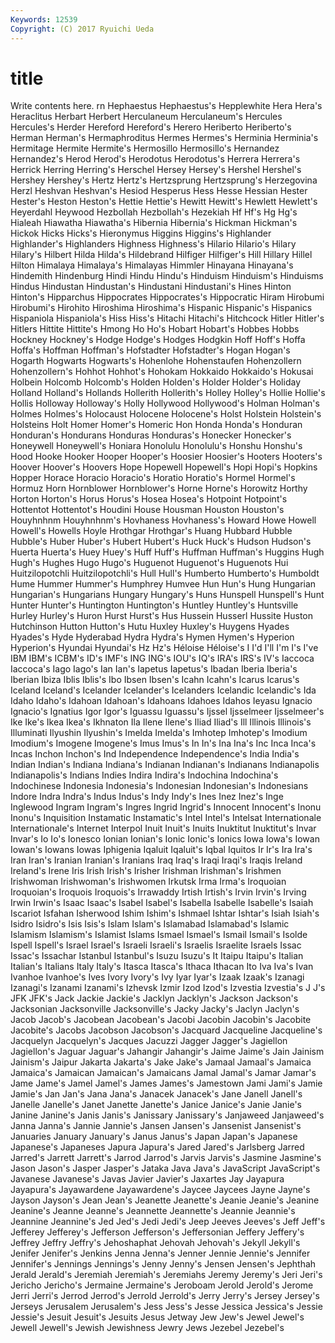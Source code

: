 ```yaml
---
Keywords: 12539 
Copyright: (C) 2017 Ryuichi Ueda
---
```


# title

Write contents here.
rn Hephaestus Hephaestus's Hepplewhite
Hera Hera's Heraclitus Herbart Herbert Herculaneum Herculaneum's Hercules Hercules's Herder
Hereford Hereford's Herero Heriberto Heriberto's Herman Herman's Hermaphroditus Hermes Hermes's
Herminia Herminia's Hermitage Hermite Hermite's Hermosillo Hermosillo's Hernandez Hernandez's Herod
Herod's Herodotus Herodotus's Herrera Herrera's Herrick Herring Herring's Herschel Hersey
Hersey's Hershel Hershel's Hershey Hershey's Hertz Hertz's Hertzsprung Hertzsprung's Herzegovina
Herzl Heshvan Heshvan's Hesiod Hesperus Hess Hesse Hessian Hester Hester's
Heston Heston's Hettie Hettie's Hewitt Hewitt's Hewlett Hewlett's Heyerdahl Heywood
Hezbollah Hezbollah's Hezekiah Hf Hf's Hg Hg's Hialeah Hiawatha Hiawatha's
Hibernia Hibernia's Hickman Hickman's Hickok Hicks Hicks's Hieronymus Higgins Higgins's
Highlander Highlander's Highlanders Highness Highness's Hilario Hilario's Hilary Hilary's Hilbert
Hilda Hilda's Hildebrand Hilfiger Hilfiger's Hill Hillary Hillel Hilton Himalaya
Himalaya's Himalayas Himmler Hinayana Hinayana's Hindemith Hindenburg Hindi Hindu Hindu's
Hinduism Hinduism's Hinduisms Hindus Hindustan Hindustan's Hindustani Hindustani's Hines Hinton
Hinton's Hipparchus Hippocrates Hippocrates's Hippocratic Hiram Hirobumi Hirobumi's Hirohito Hiroshima
Hiroshima's Hispanic Hispanic's Hispanics Hispaniola Hispaniola's Hiss Hiss's Hitachi Hitachi's
Hitchcock Hitler Hitler's Hitlers Hittite Hittite's Hmong Ho Ho's Hobart
Hobart's Hobbes Hobbs Hockney Hockney's Hodge Hodge's Hodges Hodgkin Hoff
Hoff's Hoffa Hoffa's Hoffman Hoffman's Hofstadter Hofstadter's Hogan Hogan's Hogarth
Hogwarts Hogwarts's Hohenlohe Hohenstaufen Hohenzollern Hohenzollern's Hohhot Hohhot's Hohokam Hokkaido
Hokkaido's Hokusai Holbein Holcomb Holcomb's Holden Holden's Holder Holder's Holiday
Holland Holland's Hollands Hollerith Hollerith's Holley Holley's Hollie Hollie's Hollis
Holloway Holloway's Holly Hollywood Hollywood's Holman Holman's Holmes Holmes's Holocaust
Holocene Holocene's Holst Holstein Holstein's Holsteins Holt Homer Homer's Homeric
Hon Honda Honda's Honduran Honduran's Hondurans Honduras Honduras's Honecker Honecker's
Honeywell Honeywell's Honiara Honolulu Honolulu's Honshu Honshu's Hood Hooke Hooker
Hooper Hooper's Hoosier Hoosier's Hooters Hooters's Hoover Hoover's Hoovers Hope
Hopewell Hopewell's Hopi Hopi's Hopkins Hopper Horace Horacio Horacio's Horatio
Horatio's Hormel Hormel's Hormuz Horn Hornblower Hornblower's Horne Horne's Horowitz
Horthy Horton Horton's Horus Horus's Hosea Hosea's Hotpoint Hotpoint's Hottentot
Hottentot's Houdini House Housman Houston Houston's Houyhnhnm Houyhnhnm's Hovhaness Hovhaness's
Howard Howe Howell Howell's Howells Hoyle Hrothgar Hrothgar's Huang Hubbard
Hubble Hubble's Huber Huber's Hubert Hubert's Huck Huck's Hudson Hudson's
Huerta Huerta's Huey Huey's Huff Huff's Huffman Huffman's Huggins Hugh
Hugh's Hughes Hugo Hugo's Huguenot Huguenot's Huguenots Hui Huitzilopotchli Huitzilopotchli's
Hull Hull's Humberto Humberto's Humboldt Hume Hummer Hummer's Humphrey Humvee
Hun Hun's Hung Hungarian Hungarian's Hungarians Hungary Hungary's Huns Hunspell
Hunspell's Hunt Hunter Hunter's Huntington Huntington's Huntley Huntley's Huntsville Hurley
Hurley's Huron Hurst Hurst's Hus Hussein Husserl Hussite Huston Hutchinson
Hutton Hutton's Hutu Huxley Huxley's Huygens Hyades Hyades's Hyde Hyderabad
Hydra Hydra's Hymen Hymen's Hyperion Hyperion's Hyundai Hyundai's Hz Hz's
Héloise Héloise's I I'd I'll I'm I's I've IBM IBM's
ICBM's ID's IMF's ING ING's IOU's IQ's IRA's IRS's IV's
Iaccoca Iaccoca's Iago Iago's Ian Ian's Iapetus Iapetus's Ibadan Iberia
Iberia's Iberian Ibiza Iblis Iblis's Ibo Ibsen Ibsen's Icahn Icahn's
Icarus Icarus's Iceland Iceland's Icelander Icelander's Icelanders Icelandic Icelandic's Ida
Idaho Idaho's Idahoan Idahoan's Idahoans Idahoes Idahos Ieyasu Ignacio Ignacio's
Ignatius Igor Igor's Iguassu Iguassu's Ijssel Ijsselmeer Ijsselmeer's Ike Ike's
Ikea Ikea's Ikhnaton Ila Ilene Ilene's Iliad Iliad's Ill Illinois
Illinois's Illuminati Ilyushin Ilyushin's Imelda Imelda's Imhotep Imhotep's Imodium Imodium's
Imogene Imogene's Imus Imus's In In's Ina Ina's Inc Inca
Inca's Incas Inchon Inchon's Ind Independence Independence's India India's Indian
Indian's Indiana Indiana's Indianan Indianan's Indianans Indianapolis Indianapolis's Indians Indies
Indira Indira's Indochina Indochina's Indochinese Indonesia Indonesia's Indonesian Indonesian's Indonesians
Indore Indra Indra's Indus Indus's Indy Indy's Ines Inez Inez's
Inge Inglewood Ingram Ingram's Ingres Ingrid Ingrid's Innocent Innocent's Inonu
Inonu's Inquisition Instamatic Instamatic's Intel Intel's Intelsat Internationale Internationale's Internet
Interpol Inuit Inuit's Inuits Inuktitut Inuktitut's Invar Invar's Io Io's
Ionesco Ionian Ionian's Ionic Ionic's Ionics Iowa Iowa's Iowan Iowan's
Iowans Iowas Iphigenia Iqaluit Iqaluit's Iqbal Iquitos Ir Ir's Ira
Ira's Iran Iran's Iranian Iranian's Iranians Iraq Iraq's Iraqi Iraqi's
Iraqis Ireland Ireland's Irene Iris Irish Irish's Irisher Irishman Irishman's
Irishmen Irishwoman Irishwoman's Irishwomen Irkutsk Irma Irma's Iroquoian Iroquoian's Iroquois
Iroquois's Irrawaddy Irtish Irtish's Irvin Irvin's Irving Irwin Irwin's Isaac
Isaac's Isabel Isabel's Isabella Isabelle Isabelle's Isaiah Iscariot Isfahan Isherwood
Ishim Ishim's Ishmael Ishtar Ishtar's Isiah Isiah's Isidro Isidro's Isis
Isis's Islam Islam's Islamabad Islamabad's Islamic Islamism Islamism's Islamist Islams
Ismael Ismael's Ismail Ismail's Isolde Ispell Ispell's Israel Israel's Israeli
Israeli's Israelis Israelite Israels Issac Issac's Issachar Istanbul Istanbul's Isuzu
Isuzu's It Itaipu Itaipu's Italian Italian's Italians Italy Italy's Itasca
Itasca's Ithaca Ithacan Ito Iva Iva's Ivan Ivanhoe Ivanhoe's Ives
Ivory Ivory's Ivy Iyar Iyar's Izaak Izaak's Izanagi Izanagi's Izanami
Izanami's Izhevsk Izmir Izod Izod's Izvestia Izvestia's J J's JFK
JFK's Jack Jackie Jackie's Jacklyn Jacklyn's Jackson Jackson's Jacksonian Jacksonville
Jacksonville's Jacky Jacky's Jaclyn Jaclyn's Jacob Jacob's Jacobean Jacobean's Jacobi
Jacobin Jacobin's Jacobite Jacobite's Jacobs Jacobson Jacobson's Jacquard Jacqueline Jacqueline's
Jacquelyn Jacquelyn's Jacques Jacuzzi Jagger Jagger's Jagiellon Jagiellon's Jaguar Jaguar's
Jahangir Jahangir's Jaime Jaime's Jain Jainism Jainism's Jaipur Jakarta Jakarta's
Jake Jake's Jamaal Jamaal's Jamaica Jamaica's Jamaican Jamaican's Jamaicans Jamal
Jamal's Jamar Jamar's Jame Jame's Jamel Jamel's James James's Jamestown
Jami Jami's Jamie Jamie's Jan Jan's Jana Jana's Janacek Janacek's
Jane Janell Janell's Janelle Janelle's Janet Janette Janette's Janice Janice's
Janie Janie's Janine Janine's Janis Janis's Janissary Janissary's Janjaweed Janjaweed's
Janna Janna's Jannie Jannie's Jansen Jansen's Jansenist Jansenist's Januaries January
January's Janus Janus's Japan Japan's Japanese Japanese's Japaneses Japura Japura's
Jared Jared's Jarlsberg Jarred Jarred's Jarrett Jarrett's Jarrod Jarrod's Jarvis
Jarvis's Jasmine Jasmine's Jason Jason's Jasper Jasper's Jataka Java Java's
JavaScript JavaScript's Javanese Javanese's Javas Javier Javier's Jaxartes Jay Jayapura
Jayapura's Jayawardene Jayawardene's Jaycee Jaycees Jayne Jayne's Jayson Jayson's Jean
Jean's Jeanette Jeanette's Jeanie Jeanie's Jeanine Jeanine's Jeanne Jeanne's Jeannette
Jeannette's Jeannie Jeannie's Jeannine Jeannine's Jed Jed's Jedi Jedi's Jeep
Jeeves Jeeves's Jeff Jeff's Jefferey Jefferey's Jefferson Jefferson's Jeffersonian Jeffery
Jeffery's Jeffrey Jeffry Jeffry's Jehoshaphat Jehovah Jehovah's Jekyll Jekyll's Jenifer
Jenifer's Jenkins Jenna Jenna's Jenner Jennie Jennie's Jennifer Jennifer's Jennings
Jennings's Jenny Jenny's Jensen Jensen's Jephthah Jerald Jerald's Jeremiah Jeremiah's
Jeremiahs Jeremy Jeremy's Jeri Jeri's Jericho Jericho's Jermaine Jermaine's Jeroboam
Jerold Jerold's Jerome Jerri Jerri's Jerrod Jerrod's Jerrold Jerrold's Jerry
Jerry's Jersey Jersey's Jerseys Jerusalem Jerusalem's Jess Jess's Jesse Jessica
Jessica's Jessie Jessie's Jesuit Jesuit's Jesuits Jesus Jetway Jew Jew's
Jewel Jewel's Jewell Jewell's Jewish Jewishness Jewry Jews Jezebel Jezebel's
